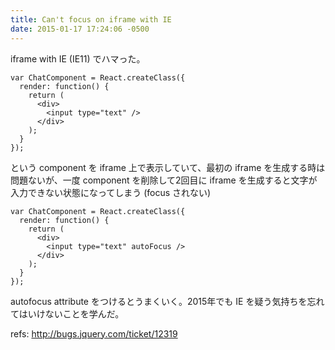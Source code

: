 ```yaml
---
title: Can't focus on iframe with IE
date: 2015-01-17 17:24:06 -0500
---
```


iframe with IE (IE11) でハマった。

    var ChatComponent = React.createClass({
      render: function() {
        return (
          <div>
            <input type="text" />
          </div>
        );
      }
    });

という component を iframe 上で表示していて、最初の iframe を生成する時は問題ないが、一度 component を削除して2回目に iframe を生成すると文字が入力できない状態になってしまう (focus されない)

    var ChatComponent = React.createClass({
      render: function() {
        return (
          <div>
            <input type="text" autoFocus />
          </div>
        );
      }
    });

autofocus attribute をつけるとうまくいく。2015年でも IE を疑う気持ちを忘れてはいけないことを学んだ。

refs: http://bugs.jquery.com/ticket/12319
